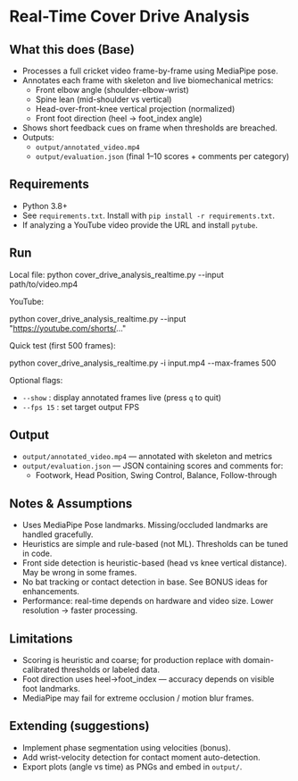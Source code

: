 # Real-Time Cover Drive Analysis

## What this does (Base)
- Processes a full cricket video frame-by-frame using MediaPipe pose.
- Annotates each frame with skeleton and live biomechanical metrics:
  - Front elbow angle (shoulder-elbow-wrist)
  - Spine lean (mid-shoulder vs vertical)
  - Head-over-front-knee vertical projection (normalized)
  - Front foot direction (heel -> foot_index angle)
- Shows short feedback cues on frame when thresholds are breached.
- Outputs:
  - `output/annotated_video.mp4`
  - `output/evaluation.json` (final 1–10 scores + comments per category)

## Requirements
- Python 3.8+
- See `requirements.txt`. Install with `pip install -r requirements.txt`.
- If analyzing a YouTube video provide the URL and install `pytube`.

## Run
Local file:
python cover_drive_analysis_realtime.py --input path/to/video.mp4

YouTube:


python cover_drive_analysis_realtime.py --input "https://youtube.com/shorts/..."

Quick test (first 500 frames):


python cover_drive_analysis_realtime.py -i input.mp4 --max-frames 500


Optional flags:
- `--show` : display annotated frames live (press `q` to quit)
- `--fps 15` : set target output FPS

## Output
- `output/annotated_video.mp4` — annotated with skeleton and metrics
- `output/evaluation.json` — JSON containing scores and comments for:
  - Footwork, Head Position, Swing Control, Balance, Follow-through

## Notes & Assumptions
- Uses MediaPipe Pose landmarks. Missing/occluded landmarks are handled gracefully.
- Heuristics are simple and rule-based (not ML). Thresholds can be tuned in code.
- Front side detection is heuristic-based (head vs knee vertical distance). May be wrong in some frames.
- No bat tracking or contact detection in base. See BONUS ideas for enhancements.
- Performance: real-time depends on hardware and video size. Lower resolution -> faster processing.

## Limitations
- Scoring is heuristic and coarse; for production replace with domain-calibrated thresholds or labeled data.
- Foot direction uses heel->foot_index — accuracy depends on visible foot landmarks.
- MediaPipe may fail for extreme occlusion / motion blur frames.

## Extending (suggestions)
- Implement phase segmentation using velocities (bonus).
- Add wrist-velocity detection for contact moment auto-detection.
- Export plots (angle vs time) as PNGs and embed in `output/`.